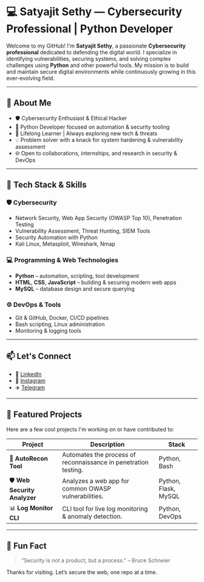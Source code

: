 # 💻 Satyajit Sethy — Cybersecurity Professional | Python Developer

Welcome to my GitHub! I'm **Satyajit Sethy**, a passionate **Cybersecurity professional** dedicated to defending the digital world. I specialize in identifying vulnerabilities, securing systems, and solving complex challenges using **Python** and other powerful tools. My mission is to build and maintain secure digital environments while continuously growing in this ever-evolving field.

---

## 🔐 About Me

- 🛡️ Cybersecurity Enthusiast & Ethical Hacker  
- 🐍 Python Developer focused on automation & security tooling  
- 🧠 Lifelong Learner | Always exploring new tech & threats  
- 💡 Problem solver with a knack for system hardening & vulnerability assessment  
- 🌐 Open to collaborations, internships, and research in security & DevOps  

---

## 🧰 Tech Stack & Skills

### 🛡️ Cybersecurity  
- Network Security, Web App Security (OWASP Top 10), Penetration Testing  
- Vulnerability Assessment, Threat Hunting, SIEM Tools  
- Security Automation with Python  
- Kali Linux, Metasploit, Wireshark, Nmap  

### 💻 Programming & Web Technologies  
- **Python** – automation, scripting, tool development  
- **HTML**, **CSS**, **JavaScript** – building & securing modern web apps  
- **MySQL** – database design and secure querying  

### ⚙️ DevOps & Tools  
- Git & GitHub, Docker, CI/CD pipelines  
- Bash scripting, Linux administration  
- Monitoring & logging tools  

---

## 📫 Let's Connect

- 💼 [LinkedIn](https://www.linkedin.com/in/satyajitsethy/)  
- 📸 [Instagram](https://www.instagram.com/thesatyajitsethy/)
- ✈️ [Telegram](https://t.me/satyajitsethy)

---

## 📂 Featured Projects

Here are a few cool projects I'm working on or have contributed to:

| Project | Description | Stack |
|--------|-------------|-------|
| 🔐 **AutoRecon Tool** | Automates the process of reconnaissance in penetration testing. | Python, Bash |
| 🛡️ **Web Security Analyzer** | Analyzes a web app for common OWASP vulnerabilities. | Python, Flask, MySQL |
| 📊 **Log Monitor CLI** | CLI tool for live log monitoring & anomaly detection. | Python, DevOps |

---

## 🧠 Fun Fact

> “Security is not a product, but a process.” – Bruce Schneier

Thanks for visiting. Let’s secure the web, one repo at a time.
